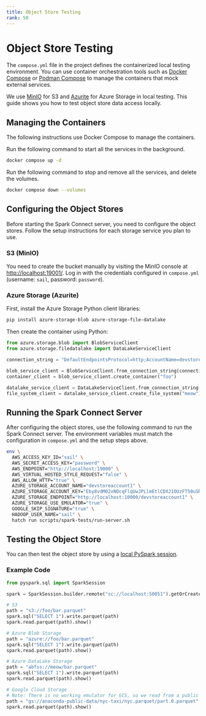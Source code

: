 ```yaml
---
title: Object Store Testing
rank: 50
---
```


# Object Store Testing

The `compose.yml` file in the project defines the containerized local testing environment.
You can use container orchestration tools such as [Docker Compose](https://docs.docker.com/compose/)
or [Podman Compose](https://github.com/containers/podman-compose) to manage the containers that mock external services.

We use [MinIO](https://min.io/) for S3 and [Azurite](https://github.com/Azure/Azurite) for Azure Storage in local testing.
This guide shows you how to test object store data access locally.

## Managing the Containers

<!-- TODO: add instructions for Podman Compose -->

The following instructions use Docker Compose to manage the containers.

Run the following command to start all the services in the background.

```bash
docker compose up -d
```

Run the following command to stop and remove all the services, and delete the volumes.

```bash
docker compose down --volumes
```

## Configuring the Object Stores

Before starting the Spark Connect server, you need to configure the object stores. Follow the setup instructions for each storage service you plan to use.

### S3 (MinIO)

You need to create the bucket manually by visiting the MinIO console at <http://localhost:19001/>.
Log in with the credentials configured in `compose.yml` (username: `sail`, password: `password`).

### Azure Storage (Azurite)

First, install the Azure Storage Python client libraries:

```bash
pip install azure-storage-blob azure-storage-file-datalake
```

Then create the container using Python:

```python
from azure.storage.blob import BlobServiceClient
from azure.storage.filedatalake import DataLakeServiceClient

connection_string = "DefaultEndpointsProtocol=http;AccountName=devstoreaccount1;AccountKey=Eby8vdM02xNOcqFlqUwJPLlmEtlCDXJ1OUzFT50uSRZ6IFsuFq2UVErCz4I6tq/K1SZFPTOtr/KBHBeksoGMGw==;BlobEndpoint=http://localhost:10000/devstoreaccount1;"

blob_service_client = BlobServiceClient.from_connection_string(connection_string)
container_client = blob_service_client.create_container("foo")

datalake_service_client = DataLakeServiceClient.from_connection_string(connection_string)
file_system_client = datalake_service_client.create_file_system("meow")
```

## Running the Spark Connect Server

After configuring the object stores, use the following command to run the Spark Connect server.
The environment variables must match the configuration in `compose.yml` and the setup steps above.

```bash
env \
  AWS_ACCESS_KEY_ID="sail" \
  AWS_SECRET_ACCESS_KEY="password" \
  AWS_ENDPOINT="http://localhost:19000" \
  AWS_VIRTUAL_HOSTED_STYLE_REQUEST="false" \
  AWS_ALLOW_HTTP="true" \
  AZURE_STORAGE_ACCOUNT_NAME="devstoreaccount1" \
  AZURE_STORAGE_ACCOUNT_KEY="Eby8vdM02xNOcqFlqUwJPLlmEtlCDXJ1OUzFT50uSRZ6IFsuFq2UVErCz4I6tq/K1SZFPTOtr/KBHBeksoGMGw==" \
  AZURE_STORAGE_ENDPOINT="http://localhost:10000/devstoreaccount1" \
  AZURE_STORAGE_USE_EMULATOR="true" \
  GOOGLE_SKIP_SIGNATURE="true" \
  HADOOP_USER_NAME="sail" \
  hatch run scripts/spark-tests/run-server.sh
```

## Testing the Object Store

You can then test the object store by using a [local PySpark session](./pyspark-local.md).

### Example Code

```python
from pyspark.sql import SparkSession

spark = SparkSession.builder.remote("sc://localhost:50051").getOrCreate()

# S3
path = "s3://foo/bar.parquet"
spark.sql("SELECT 1").write.parquet(path)
spark.read.parquet(path).show()

# Azure Blob Storage
path = "azure://foo/bar.parquet"
spark.sql("SELECT 1").write.parquet(path)
spark.read.parquet(path).show()

# Azure DataLake Storage
path = "abfss://meow/bar.parquet"
spark.sql("SELECT 1").write.parquet(path)
spark.read.parquet(path).show()

# Google Cloud Storage
# Note: There is no working emulator for GCS, so we read from a public bucket for testing
path = "gs://anaconda-public-data/nyc-taxi/nyc.parquet/part.0.parquet"
spark.read.parquet(path).show()
```
